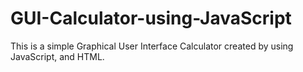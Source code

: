 # GUI-Calculator-using-JavaScript
This is a simple Graphical User Interface Calculator created by using JavaScript, and HTML.
